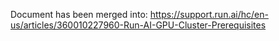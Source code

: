 Document has been merged into:&nbsp;<https://support.run.ai/hc/en-us/articles/360010227960-Run-AI-GPU-Cluster-Prerequisites>&nbsp;